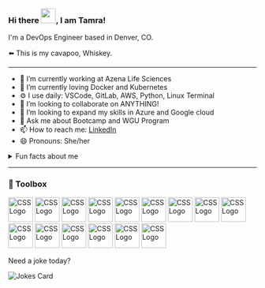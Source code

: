 
### Hi there <img src="https://raw.githubusercontent.com/MartinHeinz/MartinHeinz/master/wave.gif" width="30px">, I am Tamra!

<!--
**tamrakareen/tamrakareen** is a ✨ _special_ ✨ repository because its `README.md` (this file) appears on your GitHub profile.
-->

I'm a DevOps Engineer based in Denver, CO.

⬅️ This is my cavapoo, Whiskey. 

---

- 🔭 I’m currently working at Azena Life Sciences
- 🌱 I’m currently loving Docker and Kubernetes
- ⚙️ I use daily: VSCode, GitLab, AWS, Python, Linux Terminal
- 👯 I’m looking to collaborate on ANYTHING!
- 🤔 I’m looking to expand my skills in Azure and Google cloud
- 💬 Ask me about Bootcamp and WGU Program
- 📫 How to reach me: [LinkedIn](https://linkedin.com/in/tamra-sherwood)
- 😄 Pronouns: She/her


<details><summary> Fun facts about me</summary>
  
      * I'm an open water swimmer (sometimes the water is 45 degrees), 
        my last race was in Alaska
  
      * I play the piano
  
      * My nine year old is my programming boss (I write a lot of spy missions)
 
</details>

---

### 🧰 Toolbox

<img src="https://cdn.worldvectorlogo.com/logos/visual-studio-code-1.svg" alt="CSS Logo" width="50" height="50"/>  <img src="https://cdn.worldvectorlogo.com/logos/linux-tux.svg" alt="CSS Logo" width="50" height="50"/>  <img src="https://cdn.worldvectorlogo.com/logos/ubuntu-4.svg" alt="CSS Logo" width="50" height="50"/>  <img src="https://cdn.worldvectorlogo.com/logos/gitlab.svg" alt="CSS Logo" width="50" height="50"/>  <img src="https://cdn.worldvectorlogo.com/logos/github-icon.svg" alt="CSS Logo" width="50" height="50"/>  <img src="https://cdn.worldvectorlogo.com/logos/kubernets.svg" alt="CSS Logo" width="50" height="50"/>  <img src="https://cdn.worldvectorlogo.com/logos/docker.svg" alt="CSS Logo" width="50" height="50"/>  <img src="https://cdn.worldvectorlogo.com/logos/aws-2.svg" alt="CSS Logo" width="50" height="50"/> <img src="https://cdn.worldvectorlogo.com/logos/microsoft-teams-1.svg" alt="CSS Logo" width="50" height="50"/>  <img src="https://cdn.worldvectorlogo.com/logos/grafana.svg" alt="CSS Logo" width="50" height="50"/>  <img src="https://cdn.worldvectorlogo.com/logos/git-icon.svg" alt="CSS Logo" width="50" height="50"/>  <img src="https://cdn.worldvectorlogo.com/logos/slack-2.svg" alt="CSS Logo" width="50" height="50"/>  <img src="https://cdn.worldvectorlogo.com/logos/terraform-enterprise.svg" alt="CSS Logo" width="50" height="50"/> <img src="https://cdn.worldvectorlogo.com/logos/python-5.svg" alt="CSS Logo" width="50" height="50"/>  <img src="https://cdn.worldvectorlogo.com/logos/html-1.svg" alt="CSS Logo" width="50" height="50"/>

Need a joke today?
<!-- Markdown -->

![Jokes Card](https://readme-jokes.vercel.app/api)
